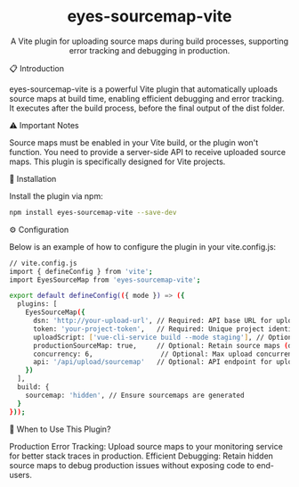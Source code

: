 <div align="center">
  <h1>eyes-sourcemap-vite</h1> <p>A Vite plugin for uploading source maps during build processes, supporting error tracking and debugging in production.</p>
</div>

📋 Introduction

eyes-sourcemap-vite is a powerful Vite plugin that automatically uploads source maps at build time, enabling efficient debugging and error tracking. It executes after the build process, before the final output of the dist folder.

⚠️ Important Notes

Source maps must be enabled in your Vite build, or the plugin won't function.
You need to provide a server-side API to receive uploaded source maps.
This plugin is specifically designed for Vite projects.



🚀 Installation

Install the plugin via npm:

```bash
npm install eyes-sourcemap-vite --save-dev
```

⚙️ Configuration

Below is an example of how to configure the plugin in your vite.config.js:

```bash
// vite.config.js
import { defineConfig } from 'vite';
import EyesSourceMap from 'eyes-sourcemap-vite';

export default defineConfig(({ mode }) => ({
  plugins: [
    EyesSourceMap({
      dsn: 'http://your-upload-url', // Required: API base URL for uploads
      token: 'your-project-token',   // Required: Unique project identifier
      uploadScript: ['vue-cli-service build --mode staging'], // Optional: Commands triggering upload
      productionSourceMap: true,     // Optional: Retain source maps (default: false)
      concurrency: 6,                 // Optional: Max upload concurrency (default: 5)
      api: '/api/upload/sourcemap'   // Optional: API endpoint for uploads (default: /api/upload/sourcemap)
    })
  ],
  build: {
    sourcemap: 'hidden', // Ensure sourcemaps are generated
  }
}));

```

🎯 When to Use This Plugin?

Production Error Tracking: Upload source maps to your monitoring service for better stack traces in production.
Efficient Debugging: Retain hidden source maps to debug production issues without exposing code to end-users.
